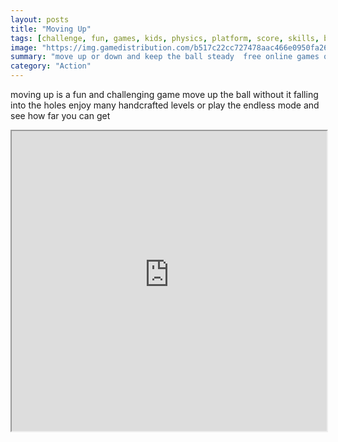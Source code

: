```yaml
---
layout: posts
title: "Moving Up"
tags: [challenge, fun, games, kids, physics, platform, score, skills, balls, diamond, exciting, free, online, games, oyna, game, free, games, play, play, games]
image: "https://img.gamedistribution.com/b517c22cc727478aac466e0950fa26e7.jpg"
summary: "move up or down and keep the ball steady  free online games oyna game free games play play games"
category: "Action"
---
```


moving up is a fun and challenging game move up the ball without it falling into the holes enjoy many handcrafted levels or play the endless mode and see how far you can get

<iframe width="100%" height="480px;" src="https://html5.gamedistribution.com/b517c22cc727478aac466e0950fa26e7/"></iframe>